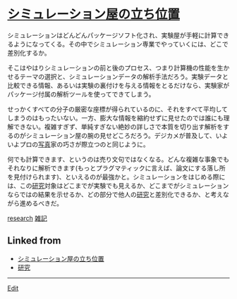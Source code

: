 # [シミュレーション屋の立ち位置](シミュレーション屋の立ち位置.md)

シミュレーションはどんどんパッケージソフト化され、実験屋が手軽に計算できるようになってくる。その中でシミュレーション専業でやっていくには、どこで差別化するか。

そこはやはりシミュレーションの前と後のプロセス、つまり計算機の性能を生かせるテーマの選択と、シミュレーションデータの解析手法だろう。実験データと比較できる情報、あるいは実験の裏付けを与える情報をとるだけなら、実験家がパッケージ付属の解析ツールを使ってできてしまう。

せっかくすべての分子の厳密な座標が得られているのに、それをすべて平均してしまうのはもったいない。一方、膨大な情報を縮約せずに見せたのでは誰にも理解できない。複雑すぎず、単純すぎない絶妙の詳しさで本質を切り出す解析をするのがシミュレーション屋の腕の見せどころだろう。デジカメが普及して、いよいよプロの[写真](写真.md)家の巧さが際立つのと同じように。

何でも計算できます、というのは売り文句ではなくなる。どんな複雑な事象でもそれなりに解析できます(もっとプラグマティックに言えば、論文にする落し所を見付けられます)、といえるのが最強かと。シミュレーションをはじめる際には、この[研究](研究.md)対象はどこまでが実験でも見えるか、どこまでがシミュレーションならではの結果を示せるか、どの部分で他人の[研究](研究.md)と差別化できるか、と考えながら進めるべきだ。



[research](research.md) [雑記](雑記.md) 


## Linked from

* [シミュレーション屋の立ち位置](シミュレーション屋の立ち位置.md)
* [研究](研究.md)


----
[Edit](https://github.com/vitroid/vitroid.github.io/edit/master/MD/シミュレーション屋の立ち位置.md)
